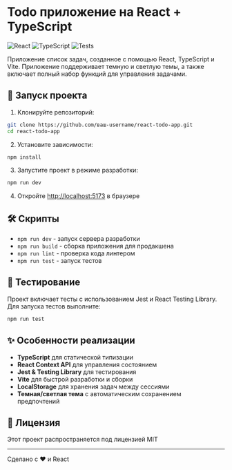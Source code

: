 # Todo приложение на React + TypeScript

![React](https://img.shields.io/badge/React-19.0.0-blue)
![TypeScript](https://img.shields.io/badge/TypeScript-5.7-blue)
![Tests](https://img.shields.io/badge/Tests-Jest-green)

Приложение список задач, созданное с помощью React, TypeScript и Vite. Приложение поддерживает темную и светлую темы, а также включает полный набор функций для управления задачами.

## 🚀 Запуск проекта

1. Клонируйте репозиторий:

```bash
git clone https://github.com/ваш-username/react-todo-app.git
cd react-todo-app
```

2. Установите зависимости:

```bash
npm install
```

3. Запустите проект в режиме разработки:

```bash
npm run dev
```

4. Откройте [http://localhost:5173](http://localhost:5173) в браузере

## 🛠️ Скрипты

- `npm run dev` - запуск сервера разработки
- `npm run build` - сборка приложения для продакшена
- `npm run lint` - проверка кода линтером
- `npm run test` - запуск тестов

## 🧪 Тестирование

Проект включает тесты с использованием Jest и React Testing Library. Для запуска тестов выполните:

```bash
npm run test
```

## ✨ Особенности реализации

- **TypeScript** для статической типизации
- **React Context API** для управления состоянием
- **Jest & Testing Library** для тестирования
- **Vite** для быстрой разработки и сборки
- **LocalStorage** для хранения задач между сессиями
- **Темная/светлая тема** с автоматическим сохранением предпочтений

## 📄 Лицензия

Этот проект распространяется под лицензией MIT

---

Сделано с ❤️ и React

```

```
